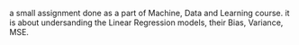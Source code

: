 a small assignment done as a part of Machine, Data and Learning course.
it is about undersanding the Linear Regression models, their Bias, Variance, MSE.